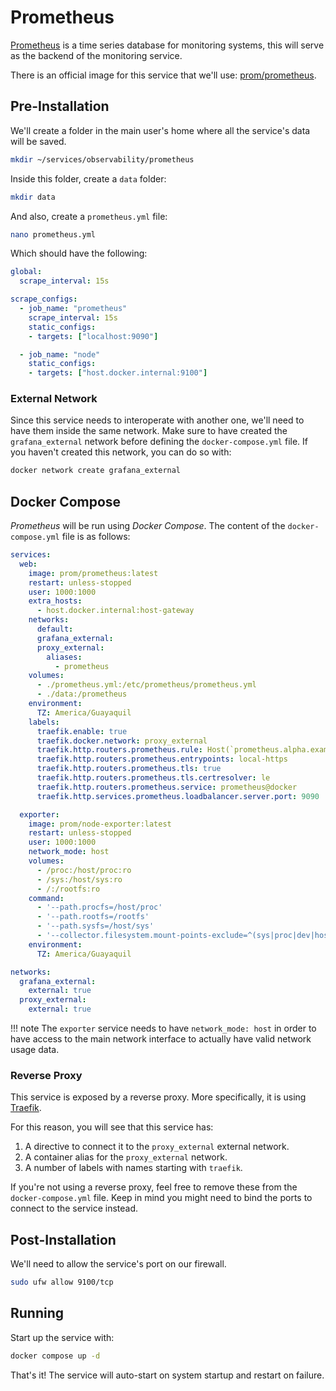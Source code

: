 # Prometheus

[Prometheus](https://prometheus.io/) is a time series database for monitoring systems, this will serve as the backend of the monitoring service.

There is an official image for this service that we'll use: [prom/prometheus](https://hub.docker.com/r/prom/prometheus).

## Pre-Installation

We'll create a folder in the main user's home where all the service's data will be saved.

```bash
mkdir ~/services/observability/prometheus
```

Inside this folder, create a `data` folder:

```bash
mkdir data
```

And also, create a `prometheus.yml` file:

```bash
nano prometheus.yml
```

Which should have the following:

```yaml
global:
  scrape_interval: 15s

scrape_configs:
  - job_name: "prometheus"
    scrape_interval: 15s
    static_configs:
    - targets: ["localhost:9090"]

  - job_name: "node"
    static_configs:
    - targets: ["host.docker.internal:9100"]
```

### External Network

Since this service needs to interoperate with another one, we'll need to have them inside the same network. Make sure to have created the `grafana_external` network before defining the `docker-compose.yml` file. If you haven't created this network, you can do so with:

```bash
docker network create grafana_external
```

## Docker Compose

*Prometheus* will be run using *Docker Compose*. The content of the `docker-compose.yml` file is as follows:

```yaml
services:
  web:
    image: prom/prometheus:latest
    restart: unless-stopped
    user: 1000:1000
    extra_hosts:
      - host.docker.internal:host-gateway
    networks:
      default:
      grafana_external:
      proxy_external:
        aliases:
          - prometheus
    volumes:
      - ./prometheus.yml:/etc/prometheus/prometheus.yml
      - ./data:/prometheus
    environment:
      TZ: America/Guayaquil
    labels:
      traefik.enable: true
      traefik.docker.network: proxy_external
      traefik.http.routers.prometheus.rule: Host(`prometheus.alpha.example.com`) || Host(`prometheus.alpha.home.example.com`)
      traefik.http.routers.prometheus.entrypoints: local-https
      traefik.http.routers.prometheus.tls: true
      traefik.http.routers.prometheus.tls.certresolver: le
      traefik.http.routers.prometheus.service: prometheus@docker
      traefik.http.services.prometheus.loadbalancer.server.port: 9090

  exporter:
    image: prom/node-exporter:latest
    restart: unless-stopped
    user: 1000:1000
    network_mode: host
    volumes:
      - /proc:/host/proc:ro
      - /sys:/host/sys:ro
      - /:/rootfs:ro
    command:
      - '--path.procfs=/host/proc'
      - '--path.rootfs=/rootfs'
      - '--path.sysfs=/host/sys'
      - '--collector.filesystem.mount-points-exclude=^(sys|proc|dev|host|etc)($$|/)'
    environment:
      TZ: America/Guayaquil

networks:
  grafana_external:
    external: true
  proxy_external:
    external: true
```

!!! note
    The `exporter` service needs to have `network_mode: host` in order to have access to the main network interface to actually have valid network usage data.

### Reverse Proxy

This service is exposed by a reverse proxy. More specifically, it is using [Traefik](../networking/traefik.md).

For this reason, you will see that this service has:

1. A directive to connect it to the `proxy_external` external network.
2. A container alias for the `proxy_external` network.
3. A number of labels with names starting with `traefik`.

If you're not using a reverse proxy, feel free to remove these from the `docker-compose.yml` file.
Keep in mind you might need to bind the ports to connect to the service instead.

## Post-Installation

We'll need to allow the service's port on our firewall.

```bash
sudo ufw allow 9100/tcp
```

## Running

Start up the service with:

```bash
docker compose up -d
```

That's it! The service will auto-start on system startup and restart on failure.
